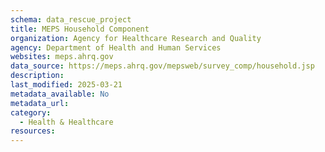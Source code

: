 ```yaml
---
schema: data_rescue_project 
title: MEPS Household Component
organization: Agency for Healthcare Research and Quality
agency: Department of Health and Human Services
websites: meps.ahrq.gov
data_source: https://meps.ahrq.gov/mepsweb/survey_comp/household.jsp
description: 
last_modified: 2025-03-21
metadata_available: No
metadata_url: 
category:
  - Health & Healthcare 
resources:
---
```

